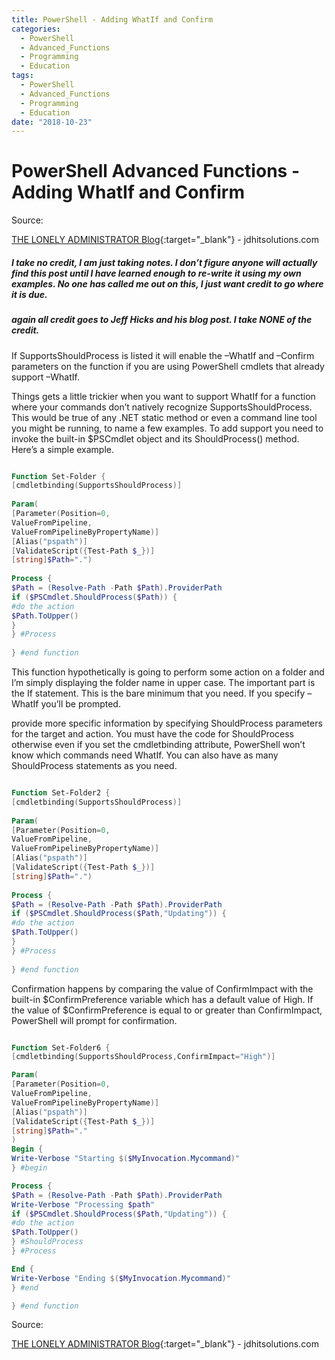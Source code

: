 ```yaml
---
title: PowerShell - Adding WhatIf and Confirm
categories:
  - PowerShell
  - Advanced_Functions  
  - Programming
  - Education
tags:
  - PowerShell
  - Advanced_Functions  
  - Programming
  - Education
date: "2018-10-23"
---
```


# PowerShell Advanced Functions - Adding WhatIf and Confirm

Source:

[THE LONELY ADMINISTRATOR Blog](https://jdhitsolutions.com/blog/powershell/4319/powershell-blogging-week-supporting-whatif-and-confirm/){:target="_blank"} - jdhitsolutions.com

##### I take no credit, I am just taking notes. I don’t figure anyone will actually find this post until I have learned enough to re-write it using my own examples. No one has called me out on this, I just want credit to go where it is due.

##### again all credit goes to Jeff Hicks and his blog post. I take NONE of the credit.

If SupportsShouldProcess is listed it will enable the –WhatIf and –Confirm parameters on the function if you are using PowerShell cmdlets that already support –WhatIf.

Things gets a little trickier when you want to support WhatIf for a function where your commands don’t natively recognize SupportsShouldProcess. This would be true of any .NET static method or even a command line tool you might be running, to name a few examples. 
To add support you need to invoke the built-in $PSCmdlet object and its ShouldProcess() method. Here’s a simple example.

```powershell

Function Set-Folder {
[cmdletbinding(SupportsShouldProcess)]
 
Param(
[Parameter(Position=0,
ValueFromPipeline,
ValueFromPipelineByPropertyName)]
[Alias("pspath")]
[ValidateScript({Test-Path $_})]
[string]$Path=".")
 
Process {
$Path = (Resolve-Path -Path $Path).ProviderPath
if ($PSCmdlet.ShouldProcess($Path)) {
#do the action
$Path.ToUpper()
}
} #Process
 
} #end function

```

This function hypothetically is going to perform some action on a folder and I’m simply displaying the folder name in upper case. The important part is the If statement. This is the bare minimum that you need. If you specify –WhatIf you’ll be prompted.


provide more specific information by specifying ShouldProcess parameters for the target and action.
You must have the code for ShouldProcess otherwise even if you set the cmdletbinding attribute, PowerShell won’t know which commands need WhatIf. You can also have as many ShouldProcess statements as you need.


```powershell

Function Set-Folder2 {
[cmdletbinding(SupportsShouldProcess)]
 
Param(
[Parameter(Position=0,
ValueFromPipeline,
ValueFromPipelineByPropertyName)]
[Alias("pspath")]
[ValidateScript({Test-Path $_})]
[string]$Path=".")
 
Process {
$Path = (Resolve-Path -Path $Path).ProviderPath
if ($PSCmdlet.ShouldProcess($Path,"Updating")) {
#do the action
$Path.ToUpper()
}
} #Process
 
} #end function

```

Confirmation happens by comparing the value of ConfirmImpact with the built-in $ConfirmPreference variable which has a default value of High. If the value of $ConfirmPreference is equal to or greater than ConfirmImpact, PowerShell will prompt for confirmation. 


```powershell

Function Set-Folder6 {
[cmdletbinding(SupportsShouldProcess,ConfirmImpact="High")]

Param(
[Parameter(Position=0,
ValueFromPipeline,
ValueFromPipelineByPropertyName)]
[Alias("pspath")]
[ValidateScript({Test-Path $_})]
[string]$Path="."
)
Begin {
Write-Verbose "Starting $($MyInvocation.Mycommand)"
} #begin

Process {
$Path = (Resolve-Path -Path $Path).ProviderPath
Write-Verbose "Processing $path"
if ($PSCmdlet.ShouldProcess($Path,"Updating")) {
#do the action
$Path.ToUpper()
} #ShouldProcess
} #Process

End {
Write-Verbose "Ending $($MyInvocation.Mycommand)"
} #end

} #end function

```



Source:

[THE LONELY ADMINISTRATOR Blog](https://jdhitsolutions.com/blog/powershell/4319/powershell-blogging-week-supporting-whatif-and-confirm/){:target="_blank"} - jdhitsolutions.com